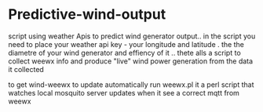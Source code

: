 # Predictive-wind-output

 script using  weather Apis to predict wind generator output..   in the script you need to place your weather api key - your longitude and  latitude . the the  diametre of your wind generator and effiency of it .. thete alls a script to collect weewx info and produce  "live" wind power generation from the  data it collected
 
 to get wind-weewx to update automatically run weewx.pl it a perl script that watches  local mosquito server updates when it  see a correct mqtt from weewx

